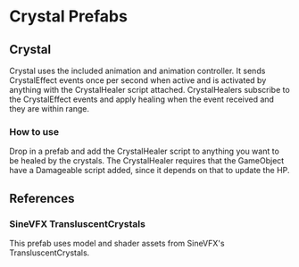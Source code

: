 ﻿# Crystal Prefabs

## Crystal
   
Crystal uses the included animation and animation controller. It sends
CrystalEffect events once per second when active and is activated by anything
with the CrystalHealer script attached. CrystalHealers subscribe to the
CrystalEffect events and apply healing when the event received and they are
within range.

### How to use

Drop in a prefab and add the CrystalHealer script to anything you want to be
healed by the crystals. The CrystalHealer requires that the GameObject have a
Damageable script added, since it depends on that to update the HP.

## References

### SineVFX TransluscentCrystals

This prefab uses model and shader assets from SineVFX's TransluscentCrystals.


